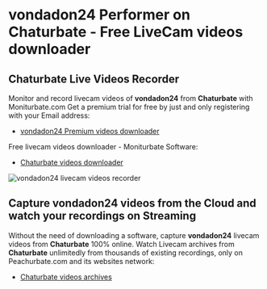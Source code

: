 # vondadon24 Performer on Chaturbate - Free LiveCam videos downloader

## Chaturbate Live Videos Recorder

Monitor and record livecam videos of **vondadon24** from **Chaturbate** with Moniturbate.com
Get a premium trial for free by just and only registering with your Email address:
* [vondadon24 Premium videos downloader](https://moniturbate.com/request-demo-licence-key.html)

Free livecam videos downloader - Moniturbate Software:
* [Chaturbate videos downloader](https://moniturbate.com/moniturbate-download-software.html)

![vondadon24 livecam videos recorder](https://peachurnet.com/templates/moniturbate-software.png)


## Capture vondadon24 videos from the Cloud and watch your recordings on Streaming

Without the need of downloading a software, capture **vondadon24** livecam videos from **Chaturbate** 100% online.
Watch Livecam archives from **Chaturbate** unlimitedly from thousands of existing recordings, only on Peachurbate.com and its websites network:
* [Chaturbate videos archives](https://peachurnet.com/)